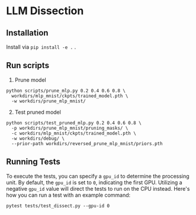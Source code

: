 # LLM Dissection

## Installation
Install via `pip install -e .` .

## Run scripts
1. Prune model
```shell
python scripts/prune_mlp.py 0.2 0.4 0.6 0.8 \
  workdirs/mlp_mnist/ckpts/trained_model.pth \
  -w workdirs/prune_mlp_mnist/
```
2. Test pruned model
```shell
python scripts/test_pruned_mlp.py 0.2 0.4 0.6 0.8 \
  -p workdirs/prune_mlp_mnist/pruning_masks/ \
  -c workdirs/mlp_mnist/ckpts/trained_model.pth \
  -w workdirs/debug/ \
  --prior-path workdirs/reversed_prune_mlp_mnist/priors.pth
```

## Running Tests

To execute the tests, you can specify a `gpu_id` to determine the processing unit.
By default, the `gpu_id` is set to `0`, indicating the first GPU. Utilizing a negative `gpu_id` value will direct
the tests to run on the CPU instead.
Here's how you can run a test with an example command:
```shell
pytest tests/test_dissect.py --gpu-id 0
```
